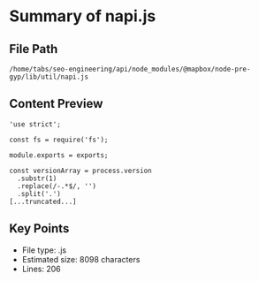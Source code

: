# Summary of napi.js
  
## File Path
`/home/tabs/seo-engineering/api/node_modules/@mapbox/node-pre-gyp/lib/util/napi.js`

## Content Preview
```
'use strict';

const fs = require('fs');

module.exports = exports;

const versionArray = process.version
  .substr(1)
  .replace(/-.*$/, '')
  .split('.')
[...truncated...]
```

## Key Points
- File type: .js
- Estimated size: 8098 characters
- Lines: 206
